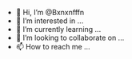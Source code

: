 - 👋 Hi, I’m @Bxnxnfffn
- 👀 I’m interested in ...
- 🌱 I’m currently learning ...
- 💞️ I’m looking to collaborate on ...
- 📫 How to reach me ...

<!---
Bxnxnfffn/Bxnxnfffn is a ✨ special ✨ repository because its `README.md` (this file) appears on your GitHub profile.
You can click the Preview link to take a look at your changes.
--->
